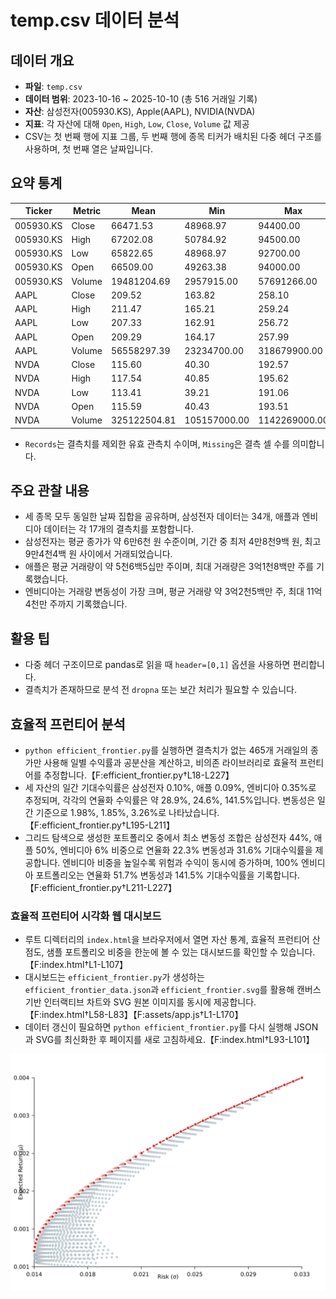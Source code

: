 # temp.csv 데이터 분석

## 데이터 개요
- **파일**: `temp.csv`
- **데이터 범위**: 2023-10-16 ~ 2025-10-10 (총 516 거래일 기록)
- **자산**: 삼성전자(005930.KS), Apple(AAPL), NVIDIA(NVDA)
- **지표**: 각 자산에 대해 `Open`, `High`, `Low`, `Close`, `Volume` 값 제공
- CSV는 첫 번째 행에 지표 그룹, 두 번째 행에 종목 티커가 배치된 다중 헤더 구조를 사용하며, 첫 번째 열은 날짜입니다.

## 요약 통계
| Ticker | Metric | Mean | Min | Max | Records | Missing |
| --- | --- | --- | --- | --- | --- | --- |
| 005930.KS | Close | 66471.53 | 48968.97 | 94400.00 | 482 | 34 |
| 005930.KS | High | 67202.08 | 50784.92 | 94500.00 | 482 | 34 |
| 005930.KS | Low | 65822.65 | 48968.97 | 92700.00 | 482 | 34 |
| 005930.KS | Open | 66509.00 | 49263.38 | 94000.00 | 482 | 34 |
| 005930.KS | Volume | 19481204.69 | 2957915.00 | 57691266.00 | 482 | 34 |
| AAPL | Close | 209.52 | 163.82 | 258.10 | 499 | 17 |
| AAPL | High | 211.47 | 165.21 | 259.24 | 499 | 17 |
| AAPL | Low | 207.33 | 162.91 | 256.72 | 499 | 17 |
| AAPL | Open | 209.29 | 164.17 | 257.99 | 499 | 17 |
| AAPL | Volume | 56558297.39 | 23234700.00 | 318679900.00 | 499 | 17 |
| NVDA | Close | 115.60 | 40.30 | 192.57 | 499 | 17 |
| NVDA | High | 117.54 | 40.85 | 195.62 | 499 | 17 |
| NVDA | Low | 113.41 | 39.21 | 191.06 | 499 | 17 |
| NVDA | Open | 115.59 | 40.43 | 193.51 | 499 | 17 |
| NVDA | Volume | 325122504.81 | 105157000.00 | 1142269000.00 | 499 | 17 |

- `Records`는 결측치를 제외한 유효 관측치 수이며, `Missing`은 결측 셀 수를 의미합니다.

## 주요 관찰 내용
- 세 종목 모두 동일한 날짜 집합을 공유하며, 삼성전자 데이터는 34개, 애플과 엔비디아 데이터는 각 17개의 결측치를 포함합니다.
- 삼성전자는 평균 종가가 약 6만6천 원 수준이며, 기간 중 최저 4만8천9백 원, 최고 9만4천4백 원 사이에서 거래되었습니다.
- 애플은 평균 거래량이 약 5천6백5십만 주이며, 최대 거래량은 3억1천8백만 주를 기록했습니다.
- 엔비디아는 거래량 변동성이 가장 크며, 평균 거래량 약 3억2천5백만 주, 최대 11억4천만 주까지 기록했습니다.

## 활용 팁
- 다중 헤더 구조이므로 pandas로 읽을 때 `header=[0,1]` 옵션을 사용하면 편리합니다.
- 결측치가 존재하므로 분석 전 `dropna` 또는 보간 처리가 필요할 수 있습니다.

## 효율적 프런티어 분석
- `python efficient_frontier.py`를 실행하면 결측치가 없는 465개 거래일의 종가만 사용해 일별 수익률과 공분산을 계산하고, 비의존 라이브러리로 효율적 프런티어를 추정합니다.【F:efficient_frontier.py†L18-L227】
- 세 자산의 일간 기대수익률은 삼성전자 0.10%, 애플 0.09%, 엔비디아 0.35%로 추정되며, 각각의 연율화 수익률은 약 28.9%, 24.6%, 141.5%입니다. 변동성은 일간 기준으로 1.98%, 1.85%, 3.26%로 나타났습니다.【F:efficient_frontier.py†L195-L211】
- 그리드 탐색으로 생성한 포트폴리오 중에서 최소 변동성 조합은 삼성전자 44%, 애플 50%, 엔비디아 6% 비중으로 연율화 22.3% 변동성과 31.6% 기대수익률을 제공합니다. 엔비디아 비중을 높일수록 위험과 수익이 동시에 증가하며, 100% 엔비디아 포트폴리오는 연율화 51.7% 변동성과 141.5% 기대수익률을 기록합니다.【F:efficient_frontier.py†L211-L227】

### 효율적 프런티어 시각화 웹 대시보드
- 루트 디렉터리의 `index.html`을 브라우저에서 열면 자산 통계, 효율적 프런티어 산점도, 샘플 포트폴리오 비중을 한눈에 볼 수 있는 대시보드를 확인할 수 있습니다.【F:index.html†L1-L107】
- 대시보드는 `efficient_frontier.py`가 생성하는 `efficient_frontier_data.json`과 `efficient_frontier.svg`를 활용해 캔버스 기반 인터랙티브 차트와 SVG 원본 이미지를 동시에 제공합니다.【F:index.html†L58-L83】【F:assets/app.js†L1-L170】
- 데이터 갱신이 필요하면 `python efficient_frontier.py`를 다시 실행해 JSON과 SVG를 최신화한 후 페이지를 새로 고침하세요.【F:index.html†L93-L101】

![효율적 프런티어 산점도](efficient_frontier.svg)
